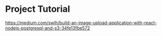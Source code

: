 # Project Tutorial

https://medium.com/swlh/build-an-image-upload-application-with-react-nodejs-postgresql-and-s3-34fe13fbe572
